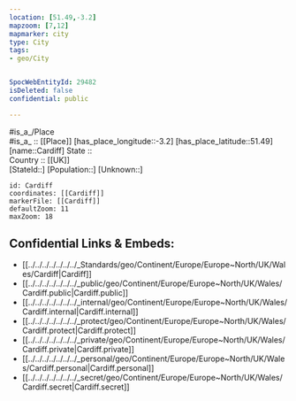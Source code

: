 ```yaml
---
location: [51.49,-3.2] 
mapzoom: [7,12] 
mapmarker: city 
type: City
tags:
- geo/City


SpocWebEntityId: 29482
isDeleted: false
confidential: public

---
```

#is_a_/Place  
#is_a_ :: [[Place]] 
[has_place_longitude::-3.2] 
[has_place_latitude::51.49] 
[name::Cardiff] 
State ::  
Country :: [[UK]]  
[StateId::] 
[Population::] 
[Unknown::] 


```leaflet
id: Cardiff
coordinates: [[Cardiff]] 
markerFile: [[Cardiff]] 
defaultZoom: 11 
maxZoom: 18
```


## Confidential Links & Embeds: 
- [[../../../../../../../_Standards/geo/Continent/Europe/Europe~North/UK/Wales/Cardiff|Cardiff]] 
- [[../../../../../../../_public/geo/Continent/Europe/Europe~North/UK/Wales/Cardiff.public|Cardiff.public]] 
- [[../../../../../../../_internal/geo/Continent/Europe/Europe~North/UK/Wales/Cardiff.internal|Cardiff.internal]] 
- [[../../../../../../../_protect/geo/Continent/Europe/Europe~North/UK/Wales/Cardiff.protect|Cardiff.protect]] 
- [[../../../../../../../_private/geo/Continent/Europe/Europe~North/UK/Wales/Cardiff.private|Cardiff.private]] 
- [[../../../../../../../_personal/geo/Continent/Europe/Europe~North/UK/Wales/Cardiff.personal|Cardiff.personal]] 
- [[../../../../../../../_secret/geo/Continent/Europe/Europe~North/UK/Wales/Cardiff.secret|Cardiff.secret]] 
